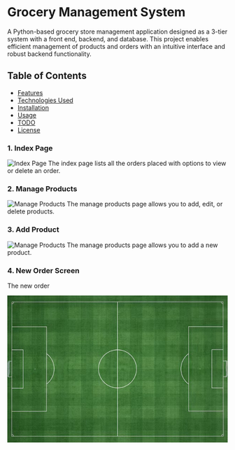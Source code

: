 # Grocery Management System

A Python-based grocery store management application designed as a 3-tier system with a front end, backend, and database. This project enables efficient management of products and orders with an intuitive interface and robust backend functionality.

## Table of Contents
- [Features](#features)
- [Technologies Used](#technologies-used)
- [Installation](#installation)
- [Usage](#usage)
- [TODO](#todo)
- [License](#license)
### 1. Index Page
![Index Page](screenshots/index_page.png)
The index page lists all the orders placed with options to view or delete an order.

### 2. Manage Products
![Manage Products](screenshots/manage_products.png)
The manage products page allows you to add, edit, or delete products.

### 3. Add Product
![Manage Products](screenshots/add_product.png)
The manage products page allows you to add a new product.

### 4. New Order Screen

The new order

![filed page](Screenshots/Field.jpg)
